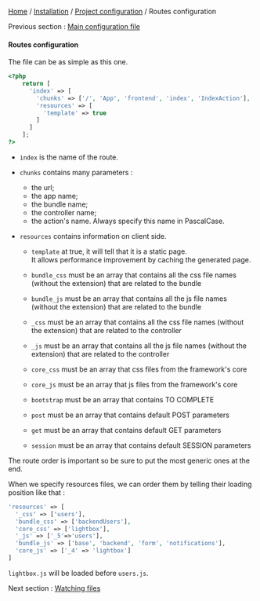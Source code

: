 [Home](../../../README.md) / [Installation](../projectConfiguration.md) / [Project configuration](../projectConfiguration.md) / Routes configuration

Previous section : [Main configuration file](mainConfiguration.md)

#### Routes configuration

The file can be as simple as this one. 
```php
<?php
    return [
      'index' => [
        'chunks' => ['/', 'App', 'frontend', 'index', 'IndexAction'],
        'resources' => [
          'template' => true
        ]
      ]
    ];
?>
```
* `index` is the name of the route.

* `chunks` contains many parameters :

  * the url;
  * the app name;
  * the bundle name;
  * the controller name;
  * the action's name. Always specify this name in PascalCase.
  
* `resources` contains information on client side.

  * `template` at true, it will tell that it is a static page.<br>
  It allows performance improvement by caching the generated page.
  
  * `bundle_css` must be an array that contains all the css file names (without the extension) that are related to the bundle
  
  * `bundle_js` must be an array that contains all the js file names (without the extension) that are related to the bundle

  * `_css` must be an array that contains all the css file names (without the extension) that are related to the controller
  
  * `_js` must be an array that contains all the js file names (without the extension) that are related to the controller
  
  * `core_css` must be an array that css files from the framework's core
  
  * `core_js` must be an array that js files from the framework's core
  
  * `bootstrap` must be an array that contains TO COMPLETE
  
  * `post` must be an array that contains default POST parameters
  
  * `get` must be an array that contains default GET parameters
  
  * `session` must be an array that contains default SESSION parameters
  
The route order is important so be sure to put the most generic ones at the end.

When we specify resources files, we can order them by telling their loading position like that :

```php
'resources' => [
  '_css' => ['users'],
  'bundle_css' => ['backendUsers'],
  'core_css' => ['lightbox'],
  '_js' => ['_5'=>'users'],
  'bundle_js' => ['base', 'backend', 'form', 'notifications'],
  'core_js' => ['_4' => 'lightbox']
]
```

`lightbox.js` will be loaded before `users.js`.

Next section : [Watching files](watchingFiles.md)
